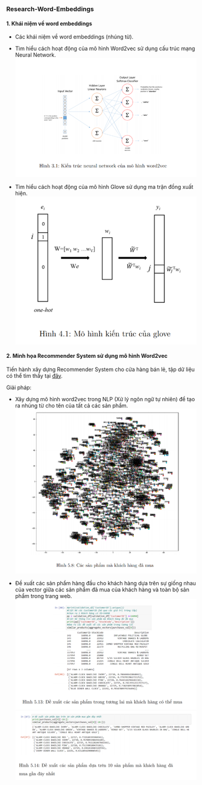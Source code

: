 ### Research-Word-Embeddings
#### 1. Khái niệm về word embeddings

* Các khái niệm về word embeddings (nhúng từ).

* Tìm hiểu cách hoạt động của mô hình Word2vec sử dụng cấu trúc mạng Neural Network.
![Kiến trúc của mô hình Word2Vec](/image/word2vec.png)

* Tìm hiểu cách hoạt động của mô hình Glove sử dụng ma trận đồng xuất hiện.
![Kiến trúc của mô hình Glove](/image/glove.png)

#### 2. Minh họa Recommender System sử dụng mô hình Word2vec

Tiến hành xây dựng Recommender System cho cửa hàng bán lẻ, tập dữ liệu có thể tìm thấy tại [đây](https://archive.ics.uci.edu/ml/machine-learning-databases/00352/).

Giải pháp: 

* Xây dựng mô hình word2vec trong NLP (Xử lý ngôn ngữ tự nhiên) để tạo ra nhúng từ cho tên của tất cả các sản phẩm.
![nhúng từ dùng mô hinhg Word2vec](/image/word_e_demo.png)

* Đề xuất các sản phẩm hàng đầu cho khách hàng dựa trên sự giống nhau của vector giữa các sản phẩm đã mua của khách hàng và toàn bộ sản phẩm trong trang web.
![vd_1](/image/demo1.png)
![vd_2](/image/demo2.png)
